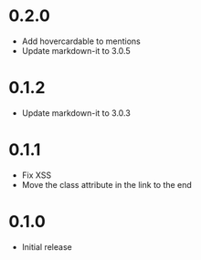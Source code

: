 # 0.2.0

* Add hovercardable to mentions
* Update markdown-it to 3.0.5

# 0.1.2

* Update markdown-it to 3.0.3

# 0.1.1

* Fix XSS
* Move the class attribute in the link to the end

# 0.1.0

* Initial release
